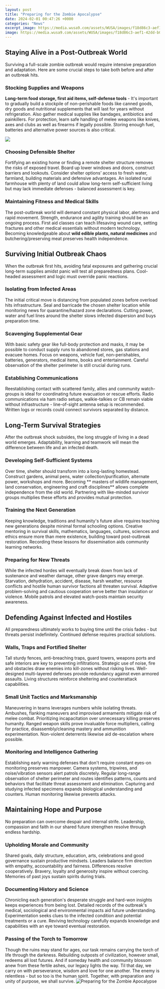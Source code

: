```yaml
---
layout: post
title: "Preparing for the Zombie Apocalypse"
date: 2024-02-01 00:47:26 +0000
categories: "News"
excerpt_image: https://media.wusa9.com/assets/WUSA/images/f18d86c3-aef1-42dd-b03c-00a3645855c5/f18d86c3-aef1-42dd-b03c-00a3645855c5_1140x641.png
image: https://media.wusa9.com/assets/WUSA/images/f18d86c3-aef1-42dd-b03c-00a3645855c5/f18d86c3-aef1-42dd-b03c-00a3645855c5_1140x641.png
---
```


## Staying Alive in a Post-Outbreak World
Surviving a full-scale zombie outbreak would require intensive preparation and adaptation. Here are some crucial steps to take both before and after an outbreak hits.
### Stocking Supplies and Weapons
**Long-term food storage, first aid items, self-defense tools** - It's important to gradually build a stockpile of non-perishable foods like canned goods, dry goods and nutritional supplements that will last for years without refrigeration. Also gather medical supplies like bandages, antibiotics and painkillers. For protection, learn safe handling of melee weapons like knives, axes and clubs as well as firearms if legally possible. Storing enough fuel, batteries and alternative power sources is also critical. 

![](https://d28hgpri8am2if.cloudfront.net/book_images/onix/cvr9781618686695/zombie-apocalypse-preparation-9781618686695_hr.jpg)
### Choosing Defensible Shelter 
Fortifying an existing home or finding a remote shelter structure removes the risks of exposed travel. Board up lower windows and doors, construct barriers and lookouts. Consider shelter options’ access to fresh water, farmland, building materials and defensive advantages. An isolated rural farmhouse with plenty of land could allow long-term self-sufficient living but may lack immediate defenses - balanced assessment is key.
### Maintaining Fitness and Medical Skills
The post-outbreak world will demand constant physical labor, alertness and rapid movement. Strength, endurance and agility training should be an ongoing process. First aid classes can teach lifesaving wound care, setting fractures and other medical essentials without modern technology. Becoming knowledgeable about **wild edible plants, natural medicines** and butchering/preserving meat preserves health independence. 
## Surviving Initial Outbreak Chaos
When the outbreak first hits, avoiding fatal exposures and gathering crucial long-term supplies amidst panic will test all preparedness plans. Cool-headed assessment and logic must override panic reactions.
### Isolating from Infected Areas
The initial critical move is distancing from populated zones before overload hits infrastructure. Seal and barricade the chosen shelter location while monitoring news for quarantine/hazard zone declarations. Cutting power, water and fuel lines around the shelter slows infected dispersion and buys preparation time. 
### Scavenging Supplemental Gear
With basic safety gear like full-body protection and masks, it may be possible to conduct supply runs to abandoned stores, gas stations and evacuee homes. Focus on weapons, vehicle fuel, non-perishables, batteries, generators, medical items, books and entertainment. Careful observation of the shelter perimeter is still crucial during runs. 
### Establishing Communications
Reestablishing contact with scattered family, allies and community watch-groups is ideal for coordinating future evacuation or rescue efforts. Radio communications via ham radio setups, walkie-talkies or CB remain viable without infrastructure - line-of-sight antenna setup is recommended. Written logs or records could connect survivors separated by distance.
## Long-Term Survival Strategies
After the outbreak shock subsides, the long struggle of living in a dead world emerges. Adaptability, learning and teamwork will mean the difference between life and an infected death.
### Developing Self-Sufficient Systems 
Over time, shelter should transform into a long-lasting homestead. Construct gardens, animal pens, water collection/purification, alternate power, workshops and more. Becoming ** masters of wildlife management, land conservation, engineering and craft disciplines** allows complete independence from the old world. Partnering with like-minded survivor groups multiplies these efforts and provides mutual protection. 
### Training the Next Generation 
Keeping knowledge, traditions and humanity's future alive requires teaching new generations despite minimal formal schooling options. Creative mentoring in survival skills, mathematics, languages, cultures, sciences and ethics ensure more than mere existence, building toward post-outbreak restoration. Recording these lessons for dissemination aids community learning networks. 
### Preparing for New Threats
While the infected hordes will eventually break down from lack of sustenance and weather damage, other grave dangers may emerge. Starvation, dehydration, accident, disease, harsh weather, resource conflicts and hostile human survivor factions all threaten survival. Adaptive problem-solving and cautious cooperation serve better than insulation or violence. Mobile patrols and elevated watch-posts maintain security awareness.
## Defending Against Infected and Hostiles 
All preparedness ultimately works to buying time until the crisis fades - but threats persist indefinitely. Continued defense requires practical solutions.
### Walls, Traps and Fortified Shelter
Tall sturdy fences, anti-breaching traps, guard towers, weapons ports and safe interiors are key to preventing infiltrations. Strategic use of noise, fire and obstacles draw enemies into kill-zones without risking lives. Well-designed multi-layered defenses provide redundancy against even armored assaults. Living structures reinforce sheltering and counterattack capabilities.
### Small Unit Tactics and Marksmanship  
Maneuvering in teams leverages numbers while isolating threats. Ambushes, flanking maneuvers and improvised armaments mitigate risk of melee combat. Prioritizing incapacitation over unnecessary killing preserves humanity. Ranged weapon skills prove invaluable force multipliers, calling for practice, disassembly/cleaning mastery and ammunition experimentation. Non-violent deterrents likewise aid de-escalation where possible. 
### Monitoring and Intelligence Gathering
Establishing early warning defenses that don't require constant eyes-on monitoring preserves manpower. Camera systems, tripwires, and noise/vibration sensors alert patrols discretely. Regular long-range observation of shelter perimeter and routes identifies patterns, counts and behaviors that facilitate threat assessment and elimination. Capturing and studying infected specimens expands biological understanding and counters. Human monitoring likewise prevents attacks.
## Maintaining Hope and Purpose
No preparation can overcome despair and internal strife. Leadership, compassion and faith in our shared future strengthen resolve through endless hardship.
### Upholding Morale and Community
Shared goals, daily structure, education, arts, celebrations and good governance sustain productive mindsets. Leaders balance firm direction with empathy, accountability and fairness. Differences resolve cooperatively. Bravery, loyalty and generosity inspire without coercing. Memories of past joys sustain spirits during trials.
### Documenting History and Science  
Chronicling each generation's desperate struggle and hard-won insights keeps experiences from being lost. Detailed records of the outbreak's medical, sociological and environmental impacts aid future understanding. Experimentation seeks clues to the infected condition and potential treatments or a cure. Reviving technology carefully expands knowledge and capabilities with an eye toward eventual restoration. 
### Passing of the Torch to Tomorrow
Though the ruins may stand for ages, our task remains carrying the torch of life through the darkness. Rebuilding outposts of civilization, however small, redeems all lost futures. And if someday health and community blossom anew from these fertile ashes, our legacy lights the way. Til that day, we carry on with perseverance, wisdom and love for one another.
The enemy is relentless - but so too is the human spirit. Together, with preparation and unity of purpose, we shall survive.
![Preparing for the Zombie Apocalypse](https://media.wusa9.com/assets/WUSA/images/f18d86c3-aef1-42dd-b03c-00a3645855c5/f18d86c3-aef1-42dd-b03c-00a3645855c5_1140x641.png)